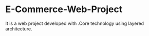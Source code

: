 # E-Commerce-Web-Project
It is a web project developed with .Core technology using layered architecture.
